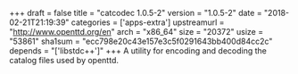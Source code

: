 +++
draft = false
title = "catcodec 1.0.5-2"
version = "1.0.5-2"
date = "2018-02-21T21:19:39"
categories = ['apps-extra']
upstreamurl = "http://www.openttd.org/en"
arch = "x86_64"
size = "20372"
usize = "53861"
sha1sum = "ecc798e20c43e157e3c5f0291643bb400d84cc2c"
depends = "['libstdc++']"
+++
A utility for encoding and decoding the catalog files used by openttd.